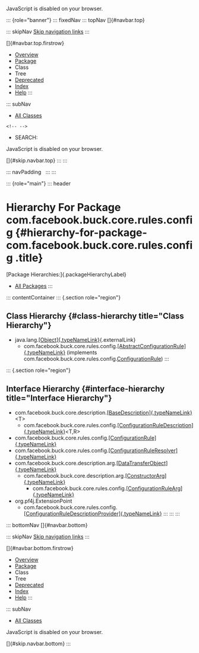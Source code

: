 <div>

JavaScript is disabled on your browser.

</div>

::: {role="banner"}
::: fixedNav
::: topNav
[]{#navbar.top}

::: skipNav
[Skip navigation links](#skip.navbar.top "Skip navigation links")
:::

[]{#navbar.top.firstrow}

-   [Overview](../../../../../../index.html)
-   [Package](package-summary.html)
-   Class
-   Tree
-   [Deprecated](../../../../../../deprecated-list.html)
-   [Index](../../../../../../index-all.html)
-   [Help](../../../../../../help-doc.html)
:::

::: subNav
-   [All Classes](../../../../../../allclasses.html)

```{=html}
<!-- -->
```
-   SEARCH:

<div>

<div>

JavaScript is disabled on your browser.

</div>

</div>

[]{#skip.navbar.top}
:::
:::

::: navPadding
 
:::
:::

::: {role="main"}
::: header
# Hierarchy For Package com.facebook.buck.core.rules.config {#hierarchy-for-package-com.facebook.buck.core.rules.config .title}

[Package Hierarchies:]{.packageHierarchyLabel}

-   [All Packages](../../../../../../overview-tree.html)
:::

::: contentContainer
::: {.section role="region"}
## Class Hierarchy {#class-hierarchy title="Class Hierarchy"}

-   java.lang.[[Object]{.typeNameLink}](http://docs.oracle.com/javase/7/docs/api/java/lang/Object.html?is-external=true "class or interface in java.lang"){.externalLink}
    -   com.facebook.buck.core.rules.config.[[AbstractConfigurationRule]{.typeNameLink}](AbstractConfigurationRule.html "class in com.facebook.buck.core.rules.config")
        (implements
        com.facebook.buck.core.rules.config.[ConfigurationRule](ConfigurationRule.html "interface in com.facebook.buck.core.rules.config"))
:::

::: {.section role="region"}
## Interface Hierarchy {#interface-hierarchy title="Interface Hierarchy"}

-   com.facebook.buck.core.description.[[BaseDescription]{.typeNameLink}](../../description/BaseDescription.html "interface in com.facebook.buck.core.description")\<T\>
    -   com.facebook.buck.core.rules.config.[[ConfigurationRuleDescription]{.typeNameLink}](ConfigurationRuleDescription.html "interface in com.facebook.buck.core.rules.config")\<T,​R\>
-   com.facebook.buck.core.rules.config.[[ConfigurationRule]{.typeNameLink}](ConfigurationRule.html "interface in com.facebook.buck.core.rules.config")
-   com.facebook.buck.core.rules.config.[[ConfigurationRuleResolver]{.typeNameLink}](ConfigurationRuleResolver.html "interface in com.facebook.buck.core.rules.config")
-   com.facebook.buck.core.description.arg.[[DataTransferObject]{.typeNameLink}](../../description/arg/DataTransferObject.html "interface in com.facebook.buck.core.description.arg")
    -   com.facebook.buck.core.description.arg.[[ConstructorArg]{.typeNameLink}](../../description/arg/ConstructorArg.html "interface in com.facebook.buck.core.description.arg")
        -   com.facebook.buck.core.rules.config.[[ConfigurationRuleArg]{.typeNameLink}](ConfigurationRuleArg.html "interface in com.facebook.buck.core.rules.config")
-   org.pf4j.ExtensionPoint
    -   com.facebook.buck.core.rules.config.[[ConfigurationRuleDescriptionProvider]{.typeNameLink}](ConfigurationRuleDescriptionProvider.html "interface in com.facebook.buck.core.rules.config")
:::
:::
:::

::: bottomNav
[]{#navbar.bottom}

::: skipNav
[Skip navigation links](#skip.navbar.bottom "Skip navigation links")
:::

[]{#navbar.bottom.firstrow}

-   [Overview](../../../../../../index.html)
-   [Package](package-summary.html)
-   Class
-   Tree
-   [Deprecated](../../../../../../deprecated-list.html)
-   [Index](../../../../../../index-all.html)
-   [Help](../../../../../../help-doc.html)
:::

::: subNav
-   [All Classes](../../../../../../allclasses.html)

<div>

<div>

JavaScript is disabled on your browser.

</div>

</div>

[]{#skip.navbar.bottom}
:::
